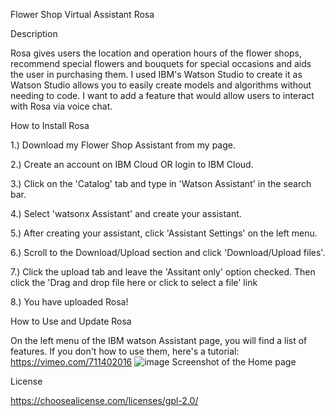 Flower Shop Virtual Assistant Rosa

Description

Rosa gives users the location and operation hours of the flower shops, recommend special flowers and bouquets for special occasions and aids the user in purchasing them. I used IBM's Watson Studio to create it
as Watson Studio allows you to easily create models and algorithms without needing to code. I want to add a feature that would allow users to interact with Rosa via voice chat.

How to Install Rosa

1.) Download my Flower Shop Assistant from my page.

2.) Create an account on IBM Cloud OR login to IBM Cloud.

3.) Click on the 'Catalog' tab and type in 'Watson Assistant' in the search bar.

4.) Select 'watsonx Assistant' and create your assistant.

5.) After creating your assistant, click 'Assistant Settings' on the left menu.

6.) Scroll to the Download/Upload section and click 'Download/Upload files'.

7.) Click the upload tab and leave the 'Assitant only' option checked. Then click the 'Drag and drop file here or click to select a file' link

8.) You have uploaded Rosa!

How to Use and Update Rosa

On the left menu of the IBM watson Assistant page, you will find a list of features. If you don't how to use them, here's a tutorial: https://vimeo.com/711402016
![image](https://github.com/FeCoder15/Flower-Shop-Assistant/assets/155546838/c891ce02-cc2f-4340-8955-e8e9b1418be3)
Screenshot of the Home page

License

https://choosealicense.com/licenses/gpl-2.0/
